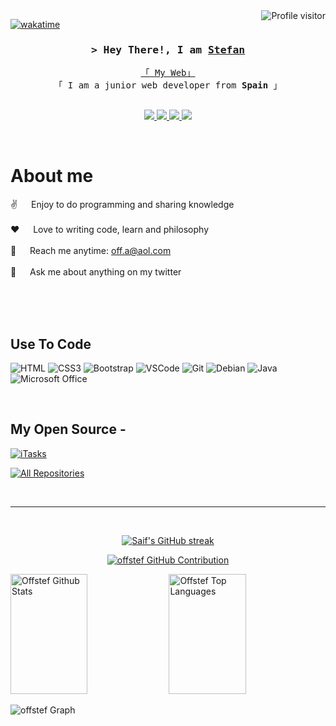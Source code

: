 <a href="https://komarev.com/ghpvc/?username=offstef">
  <img align="right" src="https://komarev.com/ghpvc/?username=offstef&label=Visitors&color=0e75b6&style=flat" alt="Profile visitor" />
</a>

[![wakatime](https://wakatime.com/badge/user/018d5ab8-e654-4bdd-aac3-22a691ec39ff.svg)](https://wakatime.com/@018d5ab8-e654-4bdd-aac3-22a691ec39ff)

<!-- Intro  -->
<h3 align="center">
        <samp>&gt; Hey There!, I am
                <b><a target="_blank" href="http://www.0ff.tech/">Stefan</a></b>
        </samp>
</h3>


<p align="center"> 
  <samp>
    <a href="http://www.0ff.tech/">「 My Web」</a>
    <br>
    「 I am a junior web developer from <b>Spain</b> 」
    <br>
    <br>
  </samp>
</p>

<p align="center">
 <a href="https://www.0ff.tech" target="blank">
  <img src="https://img.shields.io/badge/Website-DC143C?style=for-the-badge&logo=medium&logoColor=white"/>
 </a>
 <a href="https://linkedin.com/in/godworstenemy" target="_blank">
  <img src="https://img.shields.io/badge/LinkedIn-0077B5?style=for-the-badge&logo=linkedin&logoColor=white"/>
 </a>
 <a href="https://twitter.com/godworstenemy" target="_blank">
  <img src="https://img.shields.io/badge/Twitter-1DA1F2?style=for-the-badge&logo=twitter&logoColor=white" />
 </a>
 <a href="https://instagram.com/29.stf" target="_blank">
  <img src="https://img.shields.io/badge/Instagram-fe4164?style=for-the-badge&logo=instagram&logoColor=white"/>
 </a> 
</p>
<br />

<!-- About Section -->
 # About me
 
<p>
  
 ✌️ &emsp; Enjoy to do programming and sharing knowledge <br/><br/>
 ❤️ &emsp; Love to writing code, learn and philosophy<br/><br/>
 📧 &emsp; Reach me anytime: off.a@aol.com<br/><br/>
 💬 &emsp; Ask me about anything on my twitter

</p>

<br/>
<br/>
<br/>

## Use To Code

<!-- ![Javascript](https://img.shields.io/badge/Javascript-F0DB4F?style=for-the-badge&labelColor=black&logo=javascript&logoColor=F0DB4F)
![Typescript](https://img.shields.io/badge/Typescript-007acc?style=for-the-badge&labelColor=black&logo=typescript&logoColor=007acc)
![React](https://img.shields.io/badge/-React-61DBFB?style=for-the-badge&labelColor=black&logo=react&logoColor=61DBFB)
![React Native](https://img.shields.io/badge/React_Native-20232A?style=for-the-badge&logo=react&logoColor=61DAFB)
![Next.js](https://img.shields.io/badge/next.js-000000?style=for-the-badge&logo=nextdotjs&logoColor=white)
![Nodejs](https://img.shields.io/badge/Nodejs-3C873A?style=for-the-badge&labelColor=black&logo=node.js&logoColor=3C873A)
![Express.js](https://img.shields.io/badge/Express.js-000000?style=for-the-badge&logo=express&logoColor=white)
![MongoDB](https://img.shields.io/badge/MongoDB-4EA94B?style=for-the-badge&logo=mongodb&logoColor=white) -->
![HTML](https://img.shields.io/badge/HTML5-E34F26?style=for-the-badge&logo=html5&logoColor=white)
![CSS3](https://img.shields.io/badge/CSS3-1572B6?style=for-the-badge&logo=css3&logoColor=white)
![Bootstrap](https://img.shields.io/badge/Bootstrap-563D7C?style=for-the-badge&logo=bootstrap&logoColor=white)
![VSCode](https://img.shields.io/badge/Visual_Studio-0078d7?style=for-the-badge&logo=visual%20studio&logoColor=white)
![Git](https://img.shields.io/badge/Git-F05032?style=for-the-badge&logo=git&logoColor=white)
![Debian](https://img.shields.io/badge/Debian-A81D33?style=for-the-badge&logo=debian&logoColor=white)
![Java](https://img.shields.io/badge/Java-ED8B00?style=for-the-badge&logo=openjdk&logoColor=white)
![Microsoft Office](https://img.shields.io/badge/Microsoft_Office-D83B01?style=for-the-badge&logo=microsoft-office&logoColor=white)


<br/>

## My Open Source -
[![iTasks](https://github-readme-stats.vercel.app/api/pin/?username=offstef&repo=off-password&border_color=7F3FBF&bg_color=0D1117&title_color=C9D1D9&text_color=8B949E&icon_color=7F3FBF)](https://github.com/offstef/off-password)
<p align="left">
  <a href="https://github.com/offstef?tab=repositories" target="_blank"><img alt="All Repositories" title="All Repositories" src="https://img.shields.io/badge/-All%20Repos-2962FF?style=for-the-badge&logo=koding&logoColor=white"/></a>
</p>

<br/>
<hr/>
<br/>

<p align="center">
  <a href="https://github.com/offstef">
    <img src="https://github-readme-streak-stats.herokuapp.com/?user=offstef&theme=radical&border=7F3FBF&background=0D1117" alt="Saif's GitHub streak"/>
  </a>
</p>

<p align="center">
  <a href="https://github.com/offstef">
    <img src="https://github-profile-summary-cards.vercel.app/api/cards/profile-details?username=offstef&theme=radical" alt="offstef GitHub Contribution"/>
  </a>
</p>

<a> 
    <a href="https://github.com/offstef"><img alt="Offstef Github Stats" src="https://denvercoder1-github-readme-stats.vercel.app/api?username=offstef&show_icons=true&count_private=true&theme=react&border_color=7F3FBF&bg_color=0D1117&title_color=F85D7F&icon_color=F8D866" height="192px" width="49.5%"/></a>
  <a href="https://github.com/offstef"><img alt="Offstef Top Languages" src="https://denvercoder1-github-readme-stats.vercel.app/api/top-langs/?username=offstef&langs_count=8&layout=compact&theme=react&border_color=7F3FBF&bg_color=0D1117&title_color=F85D7F&icon_color=F8D866" height="192px" width="49.5%"/></a>
  <br/>
</a>


![offstef Graph](https://github-readme-activity-graph.vercel.app/graph?username=offstef&custom_title=Offstef's%20GitHub%20Activity%20Graph&bg_color=0D1117&color=7F3FBF&line=7F3FBF&point=7F3FBF&area_color=FFFFFF&title_color=FFFFFF&area=true)
